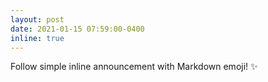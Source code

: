 ```yaml
---
layout: post
date: 2021-01-15 07:59:00-0400
inline: true
---
```


Follow simple inline announcement with Markdown emoji! :sparkles: 
